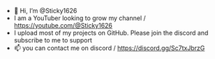 - 👋 Hi, I’m @Sticky1626
- I am a YouTuber looking to grow my channel / https://youtube.com/@Sticky1626
- I upload most of my projects on GitHub. Please join the discord and subscribe to me to support
- 📫 you can contact me on discord / https://discord.gg/Sc7txJbrzG

<!---
Sticky1626/Sticky1626 is a ✨ special ✨ repository because its `README.md` (this file) appears on your GitHub profile.
You can click the Preview link to take a look at your changes.
--->
